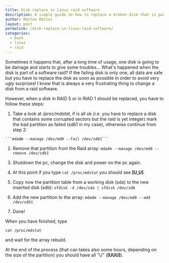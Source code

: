 ```yaml
---
title: Disk replace in Linux raid software
description: A simple guide on how to replace a broken disk that is part of a software RAID in Linux
author: Matteo Mattei
layout: post
permalink: /disk-replace-in-linux-raid-software/
categories:
  - bash
  - linux
  - raid
---
```

Sometimes it happens that, after a long time of usage, one disk is going to be damage and starts to give some troubles... What's happened when the disk is part of a software raid? If the failing disk is only one, all data are safe but you have to replace the disk as soon as possible in order to avoid very ugly surprises! I know that is always a very frustrating thing to change a disk from a raid software.

However, when a disk in RAID 5 or in RIAD 1 should be replaced, you have to follow these steps:

 1.  Take a look at */proc/mdstat*, if is all ok (i.e. you have to replace a disk that contains some corrupted sectors but the raid is yet integer) mark the bad partition as failed (sdb1 in my case), otherwise continue from step 2:

    ```mdadm --manage /dev/md0 --fail /dev/sdb1```

 2.  Remove that partition from the Raid array:
    ```mdadm --manage /dev/md0 --remove /dev/sdb1```

 3.  Shutdown the pc, change the disk and power on the pc again.
 4.  At this point if you type ```cat /proc/mdstat``` you should see **[U_U]**. 
 5. Copy now the partition table from a working disk (sda) to the new inserted disk (sdb):
    ```sfdisk -d /dev/sda | sfdisk /dev/sdb```
 6. Add the new partition to the array:
    ```mdadm --manage /dev/md0 --add /dev/sdb1```
 7. Done!
    
When you have finished, type
```
cat /proc/mdstat
```
and wait for the array rebuild.

At the end of the process (that can takes also some hours, depending on the size of the partition) you should have all "U" (**[UUU]**).
